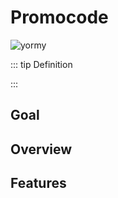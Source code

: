 # Promocode

![yormy](../../assets/images/yormy.png)

::: tip Definition

:::

## Goal

## Overview


## Features
